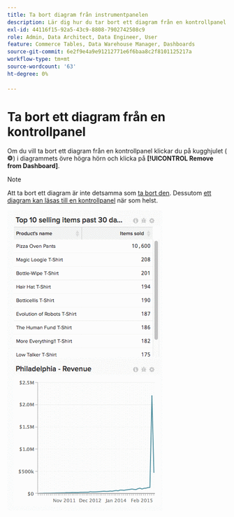 ```yaml
---
title: Ta bort diagram från instrumentpanelen
description: Lär dig hur du tar bort ett diagram från en kontrollpanel.
exl-id: 44116f15-92a5-43c9-8808-7902742508c9
role: Admin, Data Architect, Data Engineer, User
feature: Commerce Tables, Data Warehouse Manager, Dashboards
source-git-commit: 6e2f9e4a9e91212771e6f6baa8c2f8101125217a
workflow-type: tm+mt
source-wordcount: '63'
ht-degree: 0%

---
```


# Ta bort ett diagram från en kontrollpanel

Om du vill ta bort ett diagram från en kontrollpanel klickar du på kugghjulet (![](../../assets/gear-icon.png)) i diagrammets övre högra hörn och klicka på **[!UICONTROL Remove from Dashboard]**.

>[!NOTE]
>
>Att ta bort ett diagram är inte detsamma som [ta bort den](../../data-user/dashboards/delete-chart.md). Dessutom [ett diagram kan läsas till en kontrollpanel](../../data-user/dashboards/add-charts-dashboard.md) när som helst.

![ta bort diagram](../../assets/Removing_Charts_from_Dashboards.gif)
